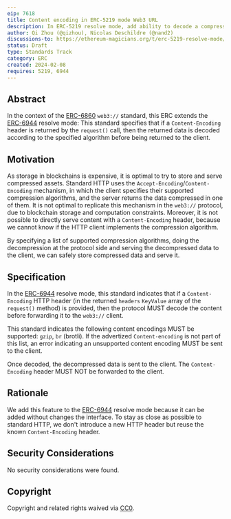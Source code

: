 ```yaml
---
eip: 7618
title: Content encoding in ERC-5219 mode Web3 URL
description: In ERC-5219 resolve mode, add ability to decode a compressed resource before serving it to the client
author: Qi Zhou (@qizhou), Nicolas Deschildre (@nand2)
discussions-to: https://ethereum-magicians.org/t/erc-5219-resolve-mode/14088
status: Draft
type: Standards Track
category: ERC
created: 2024-02-08
requires: 5219, 6944
---
```


## Abstract

In the context of the [ERC-6860](./eip-6860.md) `web3://` standard, this ERC extends the [ERC-6944](./eip-6944.md) resolve mode: This standard specifies that if a `Content-Encoding` header is returned by the `request()` call, then the returned data is decoded according to the specified algorithm before being returned to the client.

## Motivation

As storage in blockchains is expensive, it is optimal to try to store and serve compressed assets. Standard HTTP uses the `Accept-Encoding`/`Content-Encoding` mechanism, in which the client specifies their supported compression algorithms, and the server returns the data compressed in one of them. It is not optimal to replicate this mechanism in the `web3://` protocol, due to blockchain storage and computation constraints. Moreover, it is not possible to directly serve content with a `Content-Encoding` header, because we cannot know if the HTTP client implements the compression algorithm.

By specifying a list of supported compression algorithms, doing the decompression at the protocol side and serving the decompressed data to the client, we can safely store compressed data and serve it.

## Specification

In the [ERC-6944](./eip-6944.md) resolve mode, this standard indicates that if a ``Content-Encoding`` HTTP header (in the returned `headers` `KeyValue` array of the `request()` method) is provided, then the protocol MUST decode the content before forwarding it to the `web3://` client.

This standard indicates the following content encodings MUST be supported: `gzip`, `br` (brotli). If the advertized ``Content-encoding`` is not part of this list, an error indicating an unsupported content encoding MUST be sent to the client.

Once decoded, the decompressed data is sent to the client. The ``Content-Encoding`` header MUST NOT be forwarded to the client.

## Rationale

We add this feature to the [ERC-6944](./eip-6944.md) resolve mode because it can be added without changes the interface.
To stay as close as possible to standard HTTP, we don't introduce a new HTTP header but reuse the known `Content-Encoding` header.

## Security Considerations

No security considerations were found.

## Copyright

Copyright and related rights waived via [CC0](../LICENSE.md).
